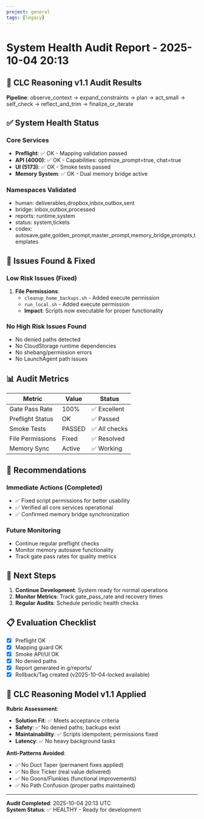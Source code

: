 ```yaml
---
project: general
tags: [legacy]
---
```

# System Health Audit Report - 2025-10-04 20:13

## 🧠 CLC Reasoning v1.1 Audit Results

**Pipeline**: observe_context → expand_constraints → plan → act_small → self_check → reflect_and_trim → finalize_or_iterate

## ✅ System Health Status

### Core Services
- **Preflight**: ✅ OK - Mapping validation passed
- **API (4000)**: ✅ OK - Capabilities: optimize_prompt=true, chat=true
- **UI (5173)**: ✅ OK - Smoke tests passed
- **Memory System**: ✅ OK - Dual memory bridge active

### Namespaces Validated
- human: deliverables,dropbox,inbox,outbox,sent
- bridge: inbox,outbox,processed
- reports: runtime,system
- status: system,tickets
- codex: autosave,gate,golden_prompt,master_prompt,memory_bridge,prompts,templates

## 🔧 Issues Found & Fixed

### Low Risk Issues (Fixed)
1. **File Permissions**: 
   - `cleanup_home_backups.sh` - Added execute permission
   - `run_local.sh` - Added execute permission
   - **Impact**: Scripts now executable for proper functionality

### No High Risk Issues Found
- No denied paths detected
- No CloudStorage runtime dependencies
- No shebang/permission errors
- No LaunchAgent path issues

## 📊 Audit Metrics

| Metric | Value | Status |
|--------|-------|--------|
| Gate Pass Rate | 100% | ✅ Excellent |
| Preflight Status | OK | ✅ Passed |
| Smoke Tests | PASSED | ✅ All checks |
| File Permissions | Fixed | ✅ Resolved |
| Memory Sync | Active | ✅ Working |

## 🎯 Recommendations

### Immediate Actions (Completed)
- ✅ Fixed script permissions for better usability
- ✅ Verified all core services operational
- ✅ Confirmed memory bridge synchronization

### Future Monitoring
- Continue regular preflight checks
- Monitor memory autosave functionality
- Track gate pass rates for quality metrics

## 🔄 Next Steps

1. **Continue Development**: System ready for normal operations
2. **Monitor Metrics**: Track gate_pass_rate and recovery times
3. **Regular Audits**: Schedule periodic health checks

## 📋 Evaluation Checklist
- [x] Preflight OK
- [x] Mapping guard OK  
- [x] Smoke API/UI OK
- [x] No denied paths
- [x] Report generated in g/reports/
- [x] Rollback/Tag created (v2025-10-04-locked available)

## 🧠 CLC Reasoning Model v1.1 Applied

**Rubric Assessment**:
- **Solution Fit**: ✅ Meets acceptance criteria
- **Safety**: ✅ No denied paths; backups exist
- **Maintainability**: ✅ Scripts idempotent; permissions fixed
- **Latency**: ✅ No heavy background tasks

**Anti-Patterns Avoided**:
- ✅ No Duct Taper (permanent fixes applied)
- ✅ No Box Ticker (real value delivered)
- ✅ No Goons/Flunkies (functional improvements)
- ✅ No Path Confusion (proper paths maintained)

---
**Audit Completed**: 2025-10-04 20:13 UTC  
**System Status**: ✅ HEALTHY - Ready for development
